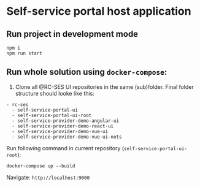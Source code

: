 # Self-service portal host application

## Run project in development mode

```
npm i
npm run start
```

## Run whole solution using `docker-compose`:

1. Clone all @RC-SES UI repositories in the same (sub)folder. Final folder structure should looke like this:
```
- rc-ses
  - self-service-portal-ui
  - self-service-portal-ui-root
  - self-service-provider-demo-angular-ui
  - self-service-provider-demo-react-ui
  - self-service-provider-demo-vue-ui
  - self-service-provider-demo-vue-ui-nots
```

Run following command in current repository (`self-service-portal-ui-root`):
```
docker-compose up --build
```

Navigate:
`http://localhost:9000`

